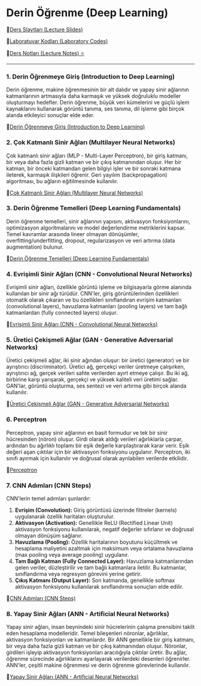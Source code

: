 # Derin Öğrenme (Deep Learning)

📒[Ders Slaytları (Lecture Slides)](https://github.com/elifbeyzatok00/Deep-Learning/tree/main/slaytlar)

📌[Laboratuvar Kodları (Laboratory Codes)](https://github.com/elifbeyzatok00/Deep-Learning/tree/main/Labaratuvar%20Kodlar%C4%B1)

📔[Ders Notları (Lecture Notes) ⭐](https://github.com/elifbeyzatok00/Deep-Learning/blob/main/Derin%20%C3%96%C4%9Freme%20Ders%20Notlar%C4%B1%202023-2024.pdf)

---
### 1. Derin Öğrenmeye Giriş (Introduction to Deep Learning)
Derin öğrenme, makine öğrenmesinin bir alt dalıdır ve yapay sinir ağlarının katmanlarının artmasıyla daha karmaşık ve yüksek doğruluklu modeller oluşturmayı hedefler. Derin öğrenme, büyük veri kümelerini ve güçlü işlem kaynaklarını kullanarak görüntü tanıma, ses tanıma, dil işleme gibi birçok alanda etkileyici sonuçlar elde eder.

🔗[Derin Öğrenmeye Giriş (Introduction to Deep Learning)](https://github.com/elifbeyzatok00/Deep-Learning/blob/main/slaytlar/1-Derin%20Ogrenmeye%20Giris.pptx)

### 2. Çok Katmanlı Sinir Ağları (Multilayer Neural Networks)
Çok katmanlı sinir ağları (MLP - Multi-Layer Perceptron), bir giriş katmanı, bir veya daha fazla gizli katman ve bir çıkış katmanından oluşur. Her bir katman, bir önceki katmandan gelen bilgiyi işler ve bir sonraki katmana ileterek, karmaşık ilişkileri öğrenir. Geri yayılım (backpropagation) algoritması, bu ağların eğitilmesinde kullanılır.

🔗[Çok Katmanlı Sinir Ağları (Multilayer Neural Networks)](https://github.com/elifbeyzatok00/Deep-Learning/blob/main/slaytlar/2-%20Cok%20Katmanl%C4%B1%20Sinir%20A%C4%9Flar%C4%B1.pptx)

### 3. Derin Öğrenme Temelleri (Deep Learning Fundamentals)
Derin öğrenme temelleri, sinir ağlarının yapısını, aktivasyon fonksiyonlarını, optimizasyon algoritmalarını ve model değerlendirme metriklerini kapsar. Temel kavramlar arasında lineer olmayan dönüşümler, overfitting/underfitting, dropout, regularizasyon ve veri artırma (data augmentation) bulunur.

🔗[Derin Öğrenme Temelleri (Deep Learning Fundamentals)](https://github.com/elifbeyzatok00/Deep-Learning/blob/main/slaytlar/3-Derin%20Ogrenme%20Temelleri.pptx)

### 4. Evrişimli Sinir Ağları (CNN - Convolutional Neural Networks)
Evrişimli sinir ağları, özellikle görüntü işleme ve bilgisayarla görme alanında kullanılan bir sinir ağı türüdür. CNN'ler, giriş görüntülerinden özellikleri otomatik olarak çıkaran ve bu özellikleri sınıflandıran evrişim katmanları (convolutional layers), havuzlama katmanları (pooling layers) ve tam bağlı katmanlardan (fully connected layers) oluşur.

🔗[Evrişimli Sinir Ağları (CNN - Convolutional Neural Networks)](https://github.com/elifbeyzatok00/Deep-Learning/blob/main/slaytlar/4-Evrisimli%20Sinir%20Aglar%C4%B1.pptx)

### 5. Üretici Çekişmeli Ağlar (GAN - Generative Adversarial Networks)
Üretici çekişmeli ağlar, iki sinir ağından oluşur: bir üretici (generator) ve bir ayrıştırıcı (discriminator). Üretici ağ, gerçekçi veriler üretmeye çalışırken, ayrıştırıcı ağ, gerçek verileri sahte verilerden ayırt etmeye çalışır. Bu iki ağ, birbirine karşı yarışarak, gerçekçi ve yüksek kaliteli veri üretimi sağlar. GAN'lar, görüntü oluşturma, ses sentezi ve veri artırma gibi birçok alanda kullanılır.

🔗[Üretici Çekişmeli Ağlar (GAN - Generative Adversarial Networks)]()

### 6. Perceptron
Perceptron, yapay sinir ağlarının en basit formudur ve tek bir sinir hücresinden (nöron) oluşur. Girdi olarak aldığı verileri ağırlıklarla çarpar, ardından bu ağırlıklı toplamı bir eşik değerle karşılaştırarak karar verir. Eşik değeri aşan çıktılar için bir aktivasyon fonksiyonu uygulanır. Perceptron, iki sınıfı ayırmak için kullanılır ve doğrusal olarak ayrılabilen verilerde etkilidir.

🔗[Perceptron](https://github.com/elifbeyzatok00/Deep-Learning/blob/main/Labaratuvar%20Kodlar%C4%B1/1-Perceptron.ipynb)

### 7. CNN Adımları (CNN Steps)
CNN'lerin temel adımları şunlardır:
1. **Evrişim (Convolution):** Giriş görüntüsü üzerinde filtreler (kernels) uygulanarak özellik haritaları oluşturulur.
2. **Aktivasyon (Activation):** Genellikle ReLU (Rectified Linear Unit) aktivasyon fonksiyonu kullanılarak, negatif değerler sıfırlanır ve doğrusal olmayan dönüşüm sağlanır.
3. **Havuzlama (Pooling):** Özellik haritalarının boyutunu küçültmek ve hesaplama maliyetini azaltmak için maksimum veya ortalama havuzlama (max pooling veya average pooling) uygulanır.
4. **Tam Bağlı Katman (Fully Connected Layer):** Havuzlama katmanlarından gelen veriler, düzleştirilir ve tam bağlı katmanlara iletilir. Bu katmanlar, sınıflandırma veya regresyon görevini yerine getirir.
5. **Çıkış Katmanı (Output Layer):** Son katmanda, genellikle softmax aktivasyon fonksiyonu kullanılarak sınıflandırma sonuçları elde edilir.

🔗[CNN Adımları (CNN Steps)](https://github.com/elifbeyzatok00/Deep-Learning/tree/main/Labaratuvar%20Kodlar%C4%B1/2-CNN%20Ad%C4%B1mlar%C4%B1)

### 8. Yapay Sinir Ağları (ANN - Artificial Neural Networks)
Yapay sinir ağları, insan beynindeki sinir hücrelerinin çalışma prensibini taklit eden hesaplama modelleridir. Temel bileşenleri nöronlar, ağırlıklar, aktivasyon fonksiyonları ve katmanlardır. Bir ANN genellikle bir giriş katmanı, bir veya daha fazla gizli katman ve bir çıkış katmanından oluşur. Nöronlar, girdileri işleyip aktivasyon fonksiyonları aracılığıyla çıktılar üretir. Bu ağlar, öğrenme sürecinde ağırlıklarını ayarlayarak verilerdeki desenleri öğrenirler. ANN'ler, çeşitli makine öğrenmesi ve derin öğrenme görevlerinde kullanılır.

🔗[Yapay Sinir Ağları (ANN - Artificial Neural Networks)](https://github.com/elifbeyzatok00/Deep-Learning/blob/main/Labaratuvar%20Kodlar%C4%B1/3-ANN_Delta.ipynb)
